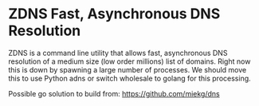 # ZDNS Fast, Asynchronous DNS Resolution

ZDNS is a command line utility that allows fast, asynchronous DNS resolution of
a medium size (low order millions) list of domains. Right now this is down by
spawning a large number of processes. We should move this to use Python adns or
switch wholesale to golang for this processing.

Possible go solution to build from: https://github.com/miekg/dns
